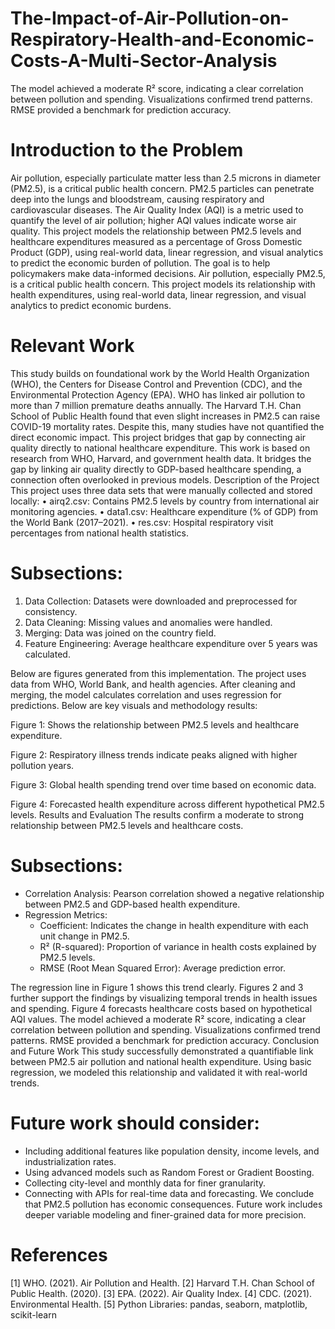 # The-Impact-of-Air-Pollution-on-Respiratory-Health-and-Economic-Costs-A-Multi-Sector-Analysis
The model achieved a moderate R² score, indicating a clear correlation between pollution and spending. Visualizations confirmed trend patterns. RMSE provided a benchmark for prediction accuracy.

# Introduction to the Problem
Air pollution, especially particulate matter less than 2.5 microns in diameter (PM2.5), is a critical public health concern. PM2.5 particles can penetrate deep into the lungs and bloodstream, causing respiratory and cardiovascular diseases. The Air Quality Index (AQI) is a metric used to quantify the level of air pollution; higher AQI values indicate worse air quality. This project models the relationship between PM2.5 levels and healthcare expenditures measured as a percentage of Gross Domestic Product (GDP), using real-world data, linear regression, and visual analytics to predict the economic burden of pollution. The goal is to help policymakers make data-informed decisions.
Air pollution, especially PM2.5, is a critical public health concern. This project models its relationship with health expenditures, using real-world data, linear regression, and visual analytics to predict economic burdens.
# Relevant Work
This study builds on foundational work by the World Health Organization (WHO), the Centers for Disease Control and Prevention (CDC), and the Environmental Protection Agency (EPA). WHO has linked air pollution to more than 7 million premature deaths annually. The Harvard T.H. Chan School of Public Health found that even slight increases in PM2.5 can raise COVID-19 mortality rates. Despite this, many studies have not quantified the direct economic impact. This project bridges that gap by connecting air quality directly to national healthcare expenditure.
This work is based on research from WHO, Harvard, and government health data. It bridges the gap by linking air quality directly to GDP-based healthcare spending, a connection often overlooked in previous models.
Description of the Project
This project uses three data sets that were manually collected and stored locally:
•	airq2.csv: Contains PM2.5 levels by country from international air monitoring agencies.
•	data1.csv: Healthcare expenditure (% of GDP) from the World Bank (2017–2021).
•	res.csv: Hospital respiratory visit percentages from national health statistics.

# Subsections:
1. Data Collection: Datasets were downloaded and preprocessed for consistency.
2. Data Cleaning: Missing values and anomalies were handled.
3. Merging: Data was joined on the country field.
4. Feature Engineering: Average healthcare expenditure over 5 years was calculated.

Below are figures generated from this implementation.
The project uses data from WHO, World Bank, and health agencies. After cleaning and merging, the model calculates correlation and uses regression for predictions. Below are key visuals and methodology results:
 
Figure 1: Shows the relationship between PM2.5 levels and healthcare expenditure.

 
Figure 2: Respiratory illness trends indicate peaks aligned with higher pollution years.
 
Figure 3: Global health spending trend over time based on economic data.

 
Figure 4: Forecasted health expenditure across different hypothetical PM2.5 levels.
Results and Evaluation
The results confirm a moderate to strong relationship between PM2.5 levels and healthcare costs.

# Subsections:
- Correlation Analysis: Pearson correlation showed a negative relationship between PM2.5 and GDP-based health expenditure.
- Regression Metrics:
  - Coefficient: Indicates the change in health expenditure with each unit change in PM2.5.
  - R² (R-squared): Proportion of variance in health costs explained by PM2.5 levels.
  - RMSE (Root Mean Squared Error): Average prediction error.

The regression line in Figure 1 shows this trend clearly. Figures 2 and 3 further support the findings by visualizing temporal trends in health issues and spending. Figure 4 forecasts healthcare costs based on hypothetical AQI values.
The model achieved a moderate R² score, indicating a clear correlation between pollution and spending. Visualizations confirmed trend patterns. RMSE provided a benchmark for prediction accuracy.
Conclusion and Future Work
This study successfully demonstrated a quantifiable link between PM2.5 air pollution and national health expenditure. Using basic regression, we modeled this relationship and validated it with real-world trends.

# Future work should consider:
- Including additional features like population density, income levels, and industrialization rates.
- Using advanced models such as Random Forest or Gradient Boosting.
- Collecting city-level and monthly data for finer granularity.
- Connecting with APIs for real-time data and forecasting.
We conclude that PM2.5 pollution has economic consequences. Future work includes deeper variable modeling and finer-grained data for more precision.
# References
[1] WHO. (2021). Air Pollution and Health.
[2] Harvard T.H. Chan School of Public Health. (2020).
[3] EPA. (2022). Air Quality Index.
[4] CDC. (2021). Environmental Health.
[5] Python Libraries: pandas, seaborn, matplotlib, scikit-learn

